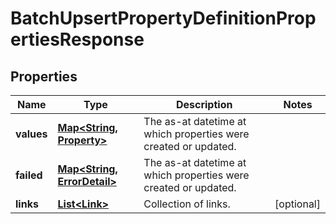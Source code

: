 

# BatchUpsertPropertyDefinitionPropertiesResponse


## Properties

Name | Type | Description | Notes
------------ | ------------- | ------------- | -------------
**values** | [**Map&lt;String, Property&gt;**](Property.md) | The as-at datetime at which properties were created or updated. | 
**failed** | [**Map&lt;String, ErrorDetail&gt;**](ErrorDetail.md) | The as-at datetime at which properties were created or updated. | 
**links** | [**List&lt;Link&gt;**](Link.md) | Collection of links. |  [optional]



